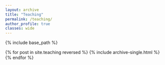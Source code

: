 ```yaml
---
layout: archive
title: "Teaching"
permalink: /teaching/
author_profile: true
classes: wide
---
```




{% include base_path %}

{% for post in site.teaching reversed %}
  {% include archive-single.html %}
{% endfor %}
